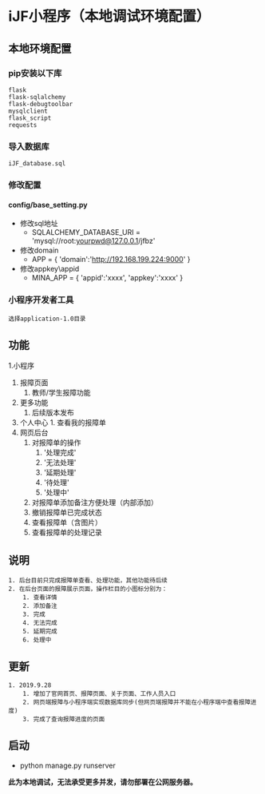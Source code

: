 # iJF小程序（本地调试环境配置）
## 本地环境配置

### pip安装以下库
    flask
    flask-sqlalchemy
    flask-debugtoolbar
    mysqlclient
    flask_script
    requests
    
### 导入数据库
    iJF_database.sql
    
### 修改配置
#### config/base_setting.py 
- 修改sql地址
    - SQLALCHEMY_DATABASE_URI = 'mysql://root:yourpwd@127.0.0.1/jfbz'
- 修改domain
    - APP = {
    'domain':'http://192.168.199.224:9000'
       }
 - 修改appkey\appid
    - MINA_APP = {
        'appid':'xxxx',
        'appkey':'xxxx'
      }
       
### 小程序开发者工具
    选择application-1.0目录
    
## 功能
1.小程序
   1. 报障页面
      1. 教师/学生报障功能
   2. 更多功能
      1. 后续版本发布
   3.  个人中心
      1. 查看我的报障单
2. 网页后台
    1. 对报障单的操作
       1. '处理完成'
       2. '无法处理'
       3. '延期处理'
       4. '待处理'
       5. '处理中'
    2. 对报障单添加备注方便处理（内部添加）
    3. 撤销报障单已完成状态
    4. 查看报障单（含图片）
    5. 查看报障单的处理记录
    
## 说明
    1. 后台目前只完成报障单查看、处理功能，其他功能待后续
    2. 在后台页面的报障展示页面，操作栏目的小图标分别为：
        1. 查看详情
        2. 添加备注
        3. 完成
        4. 无法完成
        5. 延期完成
        6. 处理中
        
## 更新
    1. 2019.9.28
        1. 增加了官网首页、报障页面、关于页面、工作人员入口
        2. 网页端报障与小程序端实现数据库同步(但网页端报障并不能在小程序端中查看报障进度)
        3. 完成了查询报障进度的页面
    
    
## 启动
* python manage.py runserver

**此为本地调试，无法承受更多并发，请勿部署在公网服务器。**
